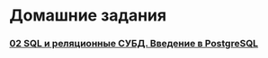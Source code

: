 # Домашние задания

### [02 SQL и реляционные СУБД. Введение в PostgreSQL](https://github.com/drv77/pg_learning/blob/main/section02/README.md)
